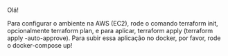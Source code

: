 Olá!

Para configurar o ambiente na AWS (EC2), rode o comando terraform init, opcionalmente terraform plan, e para aplicar, terraform apply (terraform apply -auto-approve). Para subir essa aplicação no docker, por favor, rode o docker-compose up! 
